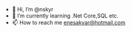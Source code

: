 - 👋 Hi, I’m @nskyr
- 🌱 I’m currently learning .Net Core,SQL etc.
- 📫 How to reach me enesakyar@hotmail.com

<!---
nskyr/nskyr is a ✨ special ✨ repository because its `README.md` (this file) appears on your GitHub profile.
You can click the Preview link to take a look at your changes.
--->
